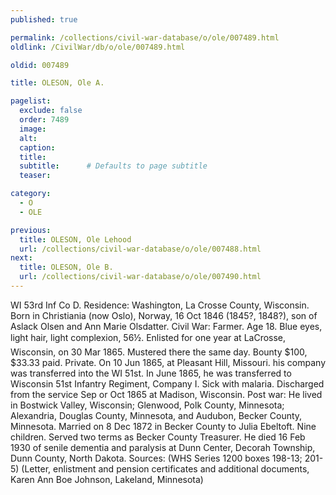 ```yaml
---
published: true

permalink: /collections/civil-war-database/o/ole/007489.html
oldlink: /CivilWar/db/o/ole/007489.html

oldid: 007489

title: OLESON, Ole A.

pagelist:
  exclude: false
  order: 7489
  image: 
  alt:
  caption:
  title:
  subtitle:      # Defaults to page subtitle
  teaser:

category: 
  - O 
  - OLE

previous:
  title: OLESON, Ole Lehood
  url: /collections/civil-war-database/o/ole/007488.html  
next:
  title: OLESON, Ole B.
  url: /collections/civil-war-database/o/ole/007490.html   
---
```

WI 53rd Inf Co D. Residence: Washington, La Crosse County, Wisconsin. Born in Christiania (now Oslo), Norway, 16 Oct 1846 (1845?, 1848?), son of Aslack Olsen and Ann Marie Olsdatter. Civil War: Farmer. Age 18. Blue eyes, light hair, light complexion, 5&#146;6&frac12;&#148;. Enlisted for one year at LaCrosse, Wisconsin, on 30 Mar 1865. Mustered there the same day. Bounty $100, $33.33 paid. Private. On 10 Jun 1865, at Pleasant Hill, Missouri. his company was transferred into the WI 51st. In June 1865, he was transferred to Wisconsin 51st Infantry Regiment, Company I. Sick with malaria. Discharged from the service Sep or Oct 1865 at Madison, Wisconsin. Post war: He lived in Bostwick Valley, Wisconsin; Glenwood, Polk County, Minnesota; Alexandria, Douglas County, Minnesota, and Audubon, Becker County, Minnesota. Married on 8 Dec 1872 in Becker County to Julia Ebeltoft. Nine children. Served two terms as Becker County Treasurer. He died 16 Feb 1930 of senile dementia and paralysis at Dunn Center, Decorah Township, Dunn County, North Dakota. Sources: (WHS Series 1200 boxes 198-13; 201-5) (Letter, enlistment and pension certificates and additional documents, Karen Ann Boe Johnson, Lakeland, Minnesota)